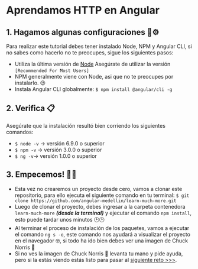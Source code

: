 # Aprendamos HTTP en Angular

## 1. Hagamos algunas configuraciones 🔧⚙

Para realizar este tutorial debes tener instalado Node, NPM y Angular CLI, si no sabes como hacerlo no te preocupes, sigue los siguientes pasos:

- Utiliza la última versión de [Node](https://nodejs.org/en/) Asegúrate de utilizar la versión `[Recommended For Most Users]` 
- NPM generalmente viene con Node, asi que no te preocupes por instalarlo. 😉
- Instala Angular CLI globalmente: `$ npm install @angular/cli -g`

## 2. Verifica 📋

Asegúrate que la instalación resultó bien corriendo los siguientes comandos:

- `$ node -v` -> versión 6.9.0 o superior
- `$ npm -v` -> versión 3.0.0 o superior
- `$ ng -v`-> versión 1.0.0 o superior

## 3. Empecemos! 🎉🎉

- Esta vez no crearemos un proyecto desde cero, vamos a clonar este repositorio, para ello ejecuta el siguiente comando en tu terminal:
`$ git clone https://github.com/angular-medellin/learn-much-more.git`
- Luego de clonar el proyecto, debes ingresar a la carpeta contenedora `learn-much-more` ***(desde la terminal)*** y ejecutar el comando `npm install`, esto puede tardar unos minutos 🕑🕑
- Al terminar el proceso de instalación de los paquetes, vamos a ejecutar el comando `ng s -o`, este comando nos ayudará a visualizar el proyecto en el navegador 🤓, si todo ha ido bien debes ver una imagen de Chuck Norris 🤠
- Si no ves la imagen de Chuck Norris 🤠 levanta tu mano y pide ayuda, pero si la estás viendo estás listo para pasar al [siguiente reto >>>](https://github.com/angular-medellin/learn-much-more/tree/1#aprendamos-http-en-angular).
